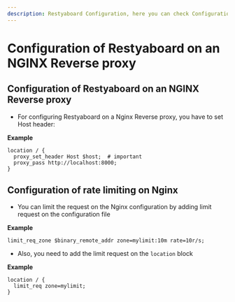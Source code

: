 ```yaml
---
description: Restyaboard Configuration, here you can check Configuration of Restyaboard on an NGINX Reverse proxy
---
```


# Configuration of Restyaboard on an NGINX Reverse proxy

## Configuration of Restyaboard on an NGINX Reverse proxy

* For configuring Restyaboard on a Nginx Reverse proxy, you have to set Host header:

**Example**
```
location / {
  proxy_set_header Host $host;  # important
  proxy_pass http://localhost:8000;
}
```

## Configuration of rate limiting on Nginx

* You can limit the request on the Nginx configuration by adding limit request on the configuration file

**Example**
```
limit_req_zone $binary_remote_addr zone=mylimit:10m rate=10r/s;
```

* Also, you need to add the limit request on the `location` block

**Example**
```
location / {
  limit_req zone=mylimit;
}
```